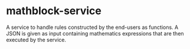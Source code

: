# mathblock-service
A service to handle rules constructed by the end-users as functions. A JSON is given as input containing mathematics expressions that are then executed by the service.
